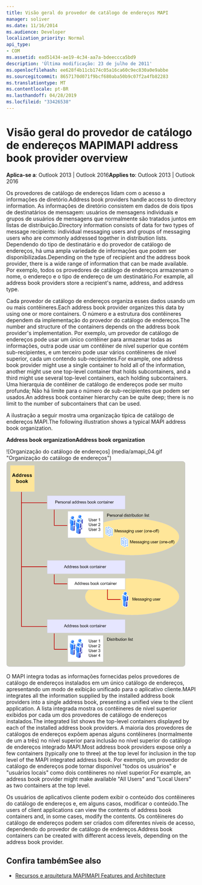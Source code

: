 ```yaml
---
title: Visão geral do provedor de catálogo de endereços MAPI
manager: soliver
ms.date: 11/16/2014
ms.audience: Developer
localization_priority: Normal
api_type:
- COM
ms.assetid: ead51434-ae19-4c34-aa7a-bdeeccca5bd9
description: 'Última modificação: 23 de julho de 2011'
ms.openlocfilehash: ee628f4b11cb174c05a16ca60c9ec830a0e9abbe
ms.sourcegitcommit: 8657170d071f9bcf680aba50b9c07f2a4fb82283
ms.translationtype: MT
ms.contentlocale: pt-BR
ms.lasthandoff: 04/28/2019
ms.locfileid: "33426538"
---
```

# <a name="mapi-address-book-provider-overview"></a><span data-ttu-id="f5074-103">Visão geral do provedor de catálogo de endereços MAPI</span><span class="sxs-lookup"><span data-stu-id="f5074-103">MAPI address book provider overview</span></span>
  
<span data-ttu-id="f5074-104">**Aplica-se a**: Outlook 2013 | Outlook 2016</span><span class="sxs-lookup"><span data-stu-id="f5074-104">**Applies to**: Outlook 2013 | Outlook 2016</span></span> 
  
<span data-ttu-id="f5074-105">Os provedores de catálogo de endereços lidam com o acesso a informações de diretório.</span><span class="sxs-lookup"><span data-stu-id="f5074-105">Address book providers handle access to directory information.</span></span> <span data-ttu-id="f5074-106">As informações de diretório consistem em dados de dois tipos de destinatários de mensagem: usuários de mensagens individuais e grupos de usuários de mensagens que normalmente são tratados juntos em listas de distribuição.</span><span class="sxs-lookup"><span data-stu-id="f5074-106">Directory information consists of data for two types of message recipients: individual messaging users and groups of messaging users who are commonly addressed together in distribution lists.</span></span> <span data-ttu-id="f5074-107">Dependendo do tipo de destinatário e do provedor de catálogo de endereços, há uma ampla variedade de informações que podem ser disponibilizadas.</span><span class="sxs-lookup"><span data-stu-id="f5074-107">Depending on the type of recipient and the address book provider, there is a wide range of information that can be made available.</span></span> <span data-ttu-id="f5074-108">Por exemplo, todos os provedores de catálogo de endereços armazenam o nome, o endereço e o tipo de endereço de um destinatário.</span><span class="sxs-lookup"><span data-stu-id="f5074-108">For example, all address book providers store a recipient's name, address, and address type.</span></span>
  
<span data-ttu-id="f5074-109">Cada provedor de catálogo de endereços organiza esses dados usando um ou mais contêineres.</span><span class="sxs-lookup"><span data-stu-id="f5074-109">Each address book provider organizes this data by using one or more containers.</span></span> <span data-ttu-id="f5074-110">O número e a estrutura dos contêineres dependem da implementação do provedor do catálogo de endereços.</span><span class="sxs-lookup"><span data-stu-id="f5074-110">The number and structure of the containers depends on the address book provider's implementation.</span></span> <span data-ttu-id="f5074-111">Por exemplo, um provedor de catálogo de endereços pode usar um único contêiner para armazenar todas as informações, outra pode usar um contêiner de nível superior que contém sub-recipientes, e um terceiro pode usar vários contêineres de nível superior, cada um contendo sub-recipientes.</span><span class="sxs-lookup"><span data-stu-id="f5074-111">For example, one address book provider might use a single container to hold all of the information, another might use one top-level container that holds subcontainers, and a third might use several top-level containers, each holding subcontainers.</span></span> <span data-ttu-id="f5074-112">Uma hierarquia de contêiner de catálogo de endereços pode ser muito profunda; Não há limite para o número de sub-recipientes que podem ser usados.</span><span class="sxs-lookup"><span data-stu-id="f5074-112">An address book container hierarchy can be quite deep; there is no limit to the number of subcontainers that can be used.</span></span>
  
<span data-ttu-id="f5074-113">A ilustração a seguir mostra uma organização típica de catálogo de endereços MAPI.</span><span class="sxs-lookup"><span data-stu-id="f5074-113">The following illustration shows a typical MAPI address book organization.</span></span>
  
<span data-ttu-id="f5074-114">**Address book organization**</span><span class="sxs-lookup"><span data-stu-id="f5074-114">**Address book organization**</span></span>
  
<span data-ttu-id="f5074-115">![Organização do catálogo de endereços] (media/amapi_04.gif "Organização do catálogo de endereços")</span><span class="sxs-lookup"><span data-stu-id="f5074-115">![Address book organization](media/amapi_04.gif "Address book organization")</span></span>
  
<span data-ttu-id="f5074-116">O MAPI integra todas as informações fornecidas pelos provedores de catálogo de endereços instalados em um único catálogo de endereços, apresentando um modo de exibição unificado para o aplicativo cliente.</span><span class="sxs-lookup"><span data-stu-id="f5074-116">MAPI integrates all the information supplied by the installed address book providers into a single address book, presenting a unified view to the client application.</span></span> <span data-ttu-id="f5074-117">A lista integrada mostra os contêineres de nível superior exibidos por cada um dos provedores de catálogo de endereços instalados.</span><span class="sxs-lookup"><span data-stu-id="f5074-117">The integrated list shows the top-level containers displayed by each of the installed address book providers.</span></span> <span data-ttu-id="f5074-118">A maioria dos provedores de catálogos de endereços expõem apenas alguns contêineres (normalmente de um a três) no nível superior para inclusão no nível superior do catálogo de endereços integrado MAPI.</span><span class="sxs-lookup"><span data-stu-id="f5074-118">Most address book providers expose only a few containers (typically one to three) at the top level for inclusion in the top level of the MAPI integrated address book.</span></span> <span data-ttu-id="f5074-119">Por exemplo, um provedor de catálogo de endereços pode tornar disponível "todos os usuários" e "usuários locais" como dois contêineres no nível superior.</span><span class="sxs-lookup"><span data-stu-id="f5074-119">For example, an address book provider might make available "All Users" and "Local Users" as two containers at the top level.</span></span>
  
<span data-ttu-id="f5074-120">Os usuários de aplicativos cliente podem exibir o conteúdo dos contêineres do catálogo de endereços e, em alguns casos, modificar o conteúdo.</span><span class="sxs-lookup"><span data-stu-id="f5074-120">The users of client applications can view the contents of address book containers and, in some cases, modify the contents.</span></span> <span data-ttu-id="f5074-121">Os contêineres do catálogo de endereços podem ser criados com diferentes níveis de acesso, dependendo do provedor de catálogo de endereços.</span><span class="sxs-lookup"><span data-stu-id="f5074-121">Address book containers can be created with different access levels, depending on the address book provider.</span></span> 
  
## <a name="see-also"></a><span data-ttu-id="f5074-122">Confira também</span><span class="sxs-lookup"><span data-stu-id="f5074-122">See also</span></span>

- [<span data-ttu-id="f5074-123">Recursos e arquitetura MAPI</span><span class="sxs-lookup"><span data-stu-id="f5074-123">MAPI Features and Architecture</span></span>](mapi-features-and-architecture.md)

